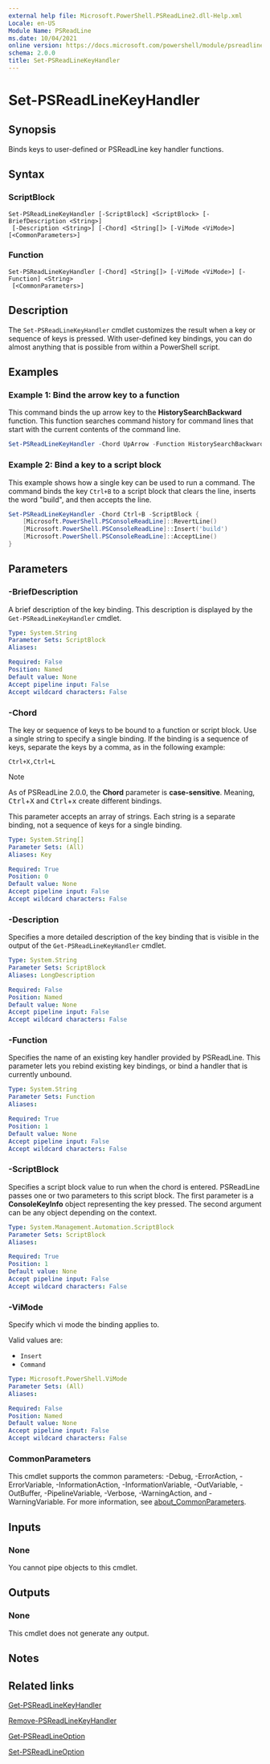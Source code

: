 ```yaml
---
external help file: Microsoft.PowerShell.PSReadLine2.dll-Help.xml
Locale: en-US
Module Name: PSReadLine
ms.date: 10/04/2021
online version: https://docs.microsoft.com/powershell/module/psreadline/set-psreadlinekeyhandler?view=powershell-7&WT.mc_id=ps-gethelp
schema: 2.0.0
title: Set-PSReadLineKeyHandler
---
```

# Set-PSReadLineKeyHandler

## Synopsis
Binds keys to user-defined or PSReadLine key handler functions.

## Syntax

### ScriptBlock

```
Set-PSReadLineKeyHandler [-ScriptBlock] <ScriptBlock> [-BriefDescription <String>]
 [-Description <String>] [-Chord] <String[]> [-ViMode <ViMode>] [<CommonParameters>]
```

### Function

```
Set-PSReadLineKeyHandler [-Chord] <String[]> [-ViMode <ViMode>] [-Function] <String>
 [<CommonParameters>]
```

## Description

The `Set-PSReadLineKeyHandler` cmdlet customizes the result when a key or sequence of keys is
pressed. With user-defined key bindings, you can do almost anything that is possible from within a
PowerShell script.

## Examples

### Example 1: Bind the arrow key to a function

This command binds the up arrow key to the **HistorySearchBackward** function. This function
searches command history for command lines that start with the current contents of the command line.

```powershell
Set-PSReadLineKeyHandler -Chord UpArrow -Function HistorySearchBackward
```

### Example 2: Bind a key to a script block

This example shows how a single key can be used to run a command. The command binds the key `Ctrl+B`
to a script block that clears the line, inserts the word "build", and then accepts the line.

```powershell
Set-PSReadLineKeyHandler -Chord Ctrl+B -ScriptBlock {
    [Microsoft.PowerShell.PSConsoleReadLine]::RevertLine()
    [Microsoft.PowerShell.PSConsoleReadLine]::Insert('build')
    [Microsoft.PowerShell.PSConsoleReadLine]::AcceptLine()
}
```

## Parameters

### -BriefDescription

A brief description of the key binding. This description is displayed by the
`Get-PSReadLineKeyHandler` cmdlet.

```yaml
Type: System.String
Parameter Sets: ScriptBlock
Aliases:

Required: False
Position: Named
Default value: None
Accept pipeline input: False
Accept wildcard characters: False
```

### -Chord

The key or sequence of keys to be bound to a function or script block. Use a single string to
specify a single binding. If the binding is a sequence of keys, separate the keys by a comma, as in
the following example:

`Ctrl+X,Ctrl+L`

> [!NOTE]
> As of PSReadLine 2.0.0, the **Chord** parameter is **case-sensitive**. Meaning,
> <kbd>Ctrl</kbd>+<kbd>X</kbd> and <kbd>Ctrl</kbd>+<kbd>x</kbd> create different bindings.

This parameter accepts an array of strings. Each string is a separate binding, not a sequence of
keys for a single binding.

```yaml
Type: System.String[]
Parameter Sets: (All)
Aliases: Key

Required: True
Position: 0
Default value: None
Accept pipeline input: False
Accept wildcard characters: False
```

### -Description

Specifies a more detailed description of the key binding that is visible in the output of the
`Get-PSReadLineKeyHandler` cmdlet.

```yaml
Type: System.String
Parameter Sets: ScriptBlock
Aliases: LongDescription

Required: False
Position: Named
Default value: None
Accept pipeline input: False
Accept wildcard characters: False
```

### -Function

Specifies the name of an existing key handler provided by PSReadLine. This parameter lets you rebind
existing key bindings, or bind a handler that is currently unbound.

```yaml
Type: System.String
Parameter Sets: Function
Aliases:

Required: True
Position: 1
Default value: None
Accept pipeline input: False
Accept wildcard characters: False
```

### -ScriptBlock

Specifies a script block value to run when the chord is entered. PSReadLine passes one or two
parameters to this script block. The first parameter is a **ConsoleKeyInfo** object representing the
key pressed. The second argument can be any object depending on the context.

```yaml
Type: System.Management.Automation.ScriptBlock
Parameter Sets: ScriptBlock
Aliases:

Required: True
Position: 1
Default value: None
Accept pipeline input: False
Accept wildcard characters: False
```

### -ViMode

Specify which vi mode the binding applies to.

Valid values are:

- `Insert`
- `Command`

```yaml
Type: Microsoft.PowerShell.ViMode
Parameter Sets: (All)
Aliases:

Required: False
Position: Named
Default value: None
Accept pipeline input: False
Accept wildcard characters: False
```

### CommonParameters

This cmdlet supports the common parameters: -Debug, -ErrorAction,
-ErrorVariable, -InformationAction, -InformationVariable, -OutVariable,
-OutBuffer, -PipelineVariable, -Verbose, -WarningAction, and -WarningVariable.
For more information, see
[about_CommonParameters](https://go.microsoft.com/fwlink/?LinkID=113216).

## Inputs

### None

You cannot pipe objects to this cmdlet.

## Outputs

### None

This cmdlet does not generate any output.

## Notes

## Related links

[Get-PSReadLineKeyHandler](Get-PSReadLineKeyHandler.md)

[Remove-PSReadLineKeyHandler](Remove-PSReadLineKeyHandler.md)

[Get-PSReadLineOption](Get-PSReadLineOption.md)

[Set-PSReadLineOption](Set-PSReadLineOption.md)
